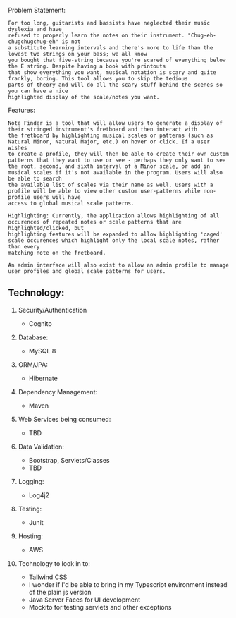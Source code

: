 Problem Statement:

    For too long, guitarists and bassists have neglected their music dyslexia and have
    refused to properly learn the notes on their instrument. "Chug-eh-chugchugchug-eh" is not
    a substitute learning intervals and there's more to life than the lowest two strings on your bass; we all know
    you bought that five-string because you're scared of everything below the E string. Despite having a book with printouts
    that show everything you want, musical notation is scary and quite frankly, boring. This tool allows you to skip the tedious
    parts of theory and will do all the scary stuff behind the scenes so you can have a nice
    highlighted display of the scale/notes you want.

Features:

    Note Finder is a tool that will allow users to generate a display of their stringed instrument's fretboard and then interact with
    the fretboard by highlighting musical scales or patterns (such as Natural Minor, Natural Major, etc.) on hover or click. If a user wishes
    to create a profile, they will then be able to create their own custom patterns that they want to use or see - perhaps they only want to see
    the root, second, and sixth interval of a Minor scale, or add in musical scales if it's not available in the program. Users will also be able to search
    the available list of scales via their name as well. Users with a profile will be able to view other custom user-patterns while non-profile users will have
    access to global musical scale patterns. 
    
    Highlighting: Currently, the application allows highlighting of all occurences of repeated notes or scale patterns that are highlighted/clicked, but
    highlighting features will be expanded to allow highlighting 'caged' scale occurences which highlight only the local scale notes, rather than every 
    matching note on the fretboard.

    An admin interface will also exist to allow an admin profile to manage user profiles and global scale patterns for users.
    


## Technology:
1. Security/Authentication
    - Cognito

2. Database:
    - MySQL 8

3. ORM/JPA:
    - Hibernate

4. Dependency Management:
    - Maven

5. Web Services being consumed:
    - TBD

6. Data Validation:
    - Bootstrap, Servlets/Classes
    - TBD

7. Logging:
    - Log4j2

8. Testing:
    - Junit

9. Hosting:
    - AWS

10. Technology to look in to:
    - Tailwind CSS
    - I wonder if I'd be able to bring in my Typescript environment instead of the plain js version
    - Java Server Faces for UI development
    - Mockito for testing servlets and other exceptions